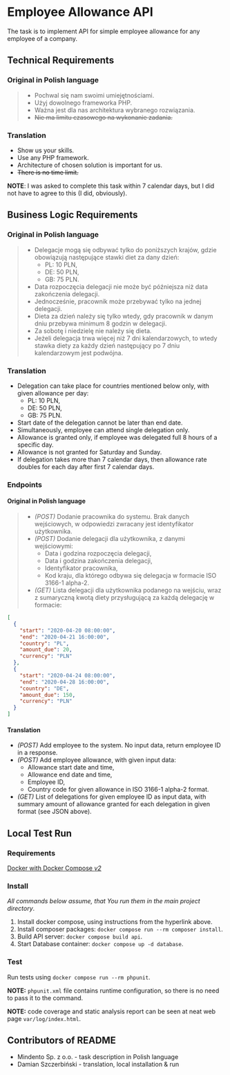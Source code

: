 # Employee Allowance API

The task is to implement API for simple employee allowance for any employee of a company.


## Technical Requirements

### Original in Polish language

> * Pochwal się nam swoimi umiejętnościami.
> * Użyj dowolnego frameworka PHP.
> * Ważna jest dla nas architektura wybranego rozwiązania.
> * ~~Nie ma limitu czasowego na wykonanie zadania.~~

### Translation

* Show us your skills.
* Use any PHP framework.
* Architecture of chosen solution is important for us.
* ~~There is no time limit.~~

**NOTE**: I was asked to complete this task within 7 calendar days, but I did not have to agree to this (I did, obviously).


## Business Logic Requirements

### Original in Polish language

> * Delegacje mogą się odbywać tylko do poniższych krajów, gdzie obowiązują następujące stawki diet za dany dzień:
>     * PL: 10 PLN,
>     * DE: 50 PLN,
>     * GB: 75 PLN.
> * Data rozpoczęcia delegacji nie może być późniejsza niż data zakończenia delegacji.
> * Jednocześnie, pracownik może przebywać tylko na jednej delegacji.
> * Dieta za dzień należy się tylko wtedy, gdy pracownik w danym dniu przebywa minimum 8 godzin w delegacji.
> * Za sobotę i niedzielę nie należy się dieta.
> * Jeżeli delegacja trwa więcej niż 7 dni kalendarzowych, to wtedy stawka diety za każdy dzień następujący po 7 dniu kalendarzowym jest podwójna.

### Translation

* Delegation can take place for countries mentioned below only, with given allowance per day:
    * PL: 10 PLN,
    * DE: 50 PLN,
    * GB: 75 PLN.
* Start date of the delegation cannot be later than end date.
* Simultaneously, employee can attend single delegation only.
* Allowance is granted only, if employee was delegated full 8 hours of a specific day.
* Allowance is not granted for Saturday and Sunday.
* If delegation takes more than 7 calendar days, then allowance rate doubles for each day after first 7 calendar days.

### Endpoints

#### Original in Polish language

> * *(POST)* Dodanie pracownika do systemu. Brak danych wejściowych, w odpowiedzi zwracany jest identyfikator użytkownika.
> * *(POST)* Dodanie delegacji dla użytkownika, z danymi wejściowymi:
>     * Data i godzina rozpoczęcia delegacji,
>     * Data i godzina zakończenia delegacji,
>     * Identyfikator pracownika,
>     * Kod kraju, dla którego odbywa się delegacja w formacie ISO 3166-1 alpha-2.
> * *(GET)* Lista delegacji dla użytkownika podanego na wejściu, wraz z sumaryczną kwotą diety przysługującą za każdą delegację w formacie:

```json
[
  {
    "start": "2020-04-20 08:00:00",
    "end": "2020-04-21 16:00:00",
    "country": "PL",
    "amount_due": 20,
    "currency": "PLN"
  },
  {
    "start": "2020-04-24 08:00:00",
    "end": "2020-04-28 16:00:00",
    "country": "DE",
    "amount_due": 150,
    "currency": "PLN"
  }
]
```

#### Translation

* *(POST)* Add employee to the system. No input data, return employee ID in a response.
* *(POST)* Add employee allowance, with given input data:
    * Allowance start date and time,
    * Allowance end date and time,
    * Employee ID,
    * Country code for given allowance in ISO 3166-1 alpha-2 format.
* *(GET)* List of delegations for given employee ID as input data, with summary amount of allowance granted for each delegation in given format (see JSON above).


## Local Test Run

### Requirements

[Docker with Docker Compose *v2*](https://docs.docker.com/get-docker/)

### Install

*All commands below assume, that You run them in the main project directory*.

1. Install docker compose, using instructions from the hyperlink above.
2. Install composer packages: `docker compose run --rm composer install`.
3. Build API server: `docker compose build api`.
4. Start Database container: `docker compose up -d database`.

### Test

Run tests using `docker compose run --rm phpunit`.

**NOTE:** `phpunit.xml` file contains runtime configuration, so there is no need to pass it to the command.

**NOTE:** code coverage and static analysis report can be seen at neat web page `var/log/index.html`.


## Contributors of README

* Mindento Sp. z o.o. - task description in Polish language
* Damian Szczerbiński - translation, local installation & run
